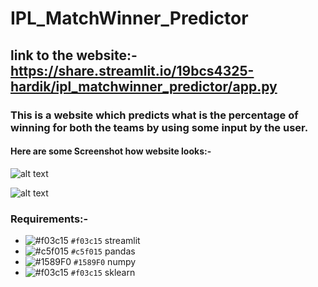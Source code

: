 # IPL_MatchWinner_Predictor
## link to the website:- https://share.streamlit.io/19bcs4325-hardik/ipl_matchwinner_predictor/app.py
### This is a website which predicts what is the percentage of winning for both the teams by using some input by the user.
#### Here are some Screenshot how website looks:- 



![alt text](https://github.com/Hardik1809-coder/IPL_MatchWinner_Predictor/blob/master/1.png?raw=true)


![alt text](https://github.com/Hardik1809-coder/IPL_MatchWinner_Predictor/blob/master/2.png?raw=true)

### Requirements:-
- ![#f03c15](https://via.placeholder.com/15/f03c15/000000?text=+) `#f03c15` streamlit
- ![#c5f015](https://via.placeholder.com/15/c5f015/000000?text=+) `#c5f015` pandas
- ![#1589F0](https://via.placeholder.com/15/1589F0/000000?text=+) `#1589F0` numpy
- ![#f03c15](https://via.placeholder.com/15/f03c15/000000?text=+) `#f03c15`  sklearn
